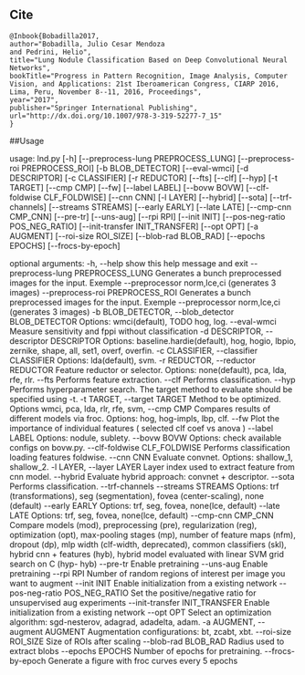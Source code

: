
## Cite
```
@Inbook{Bobadilla2017,
author="Bobadilla, Julio Cesar Mendoza
and Pedrini, Helio",
title="Lung Nodule Classification Based on Deep Convolutional Neural Networks",
bookTitle="Progress in Pattern Recognition, Image Analysis, Computer Vision, and Applications: 21st Iberoamerican Congress, CIARP 2016, Lima, Peru, November 8--11, 2016, Proceedings",
year="2017",
publisher="Springer International Publishing",
url="http://dx.doi.org/10.1007/978-3-319-52277-7_15"
}
```


##Usage

usage: lnd.py [-h] [--preprocess-lung PREPROCESS_LUNG]
              [--preprocess-roi PREPROCESS_ROI] [-b BLOB_DETECTOR]
              [--eval-wmci] [-d DESCRIPTOR] [-c CLASSIFIER] [-r REDUCTOR]
              [--fts] [--clf] [--hyp] [-t TARGET] [--cmp CMP] [--fw]
              [--label LABEL] [--bovw BOVW] [--clf-foldwise CLF_FOLDWISE]
              [--cnn CNN] [-l LAYER] [--hybrid] [--sota] [--trf-channels]
              [--streams STREAMS] [--early EARLY] [--late LATE]
              [--cmp-cnn CMP_CNN] [--pre-tr] [--uns-aug] [--rpi RPI]
              [--init INIT] [--pos-neg-ratio POS_NEG_RATIO]
              [--init-transfer INIT_TRANSFER] [--opt OPT] [-a AUGMENT]
              [--roi-size ROI_SIZE] [--blob-rad BLOB_RAD] [--epochs EPOCHS]
              [--frocs-by-epoch]

optional arguments:
  -h, --help            show this help message and exit
  --preprocess-lung PREPROCESS_LUNG
                        Generates a bunch preprocessed images for the input.
                        Exemple --preprocessor norm,lce,ci (generates 3
                        images)
  --preprocess-roi PREPROCESS_ROI
                        Generates a bunch preprocessed images for the input.
                        Exemple --preprocessor norm,lce,ci (generates 3
                        images)
  -b BLOB_DETECTOR, --blob_detector BLOB_DETECTOR
                        Options: wmci(default), TODO hog, log.
  --eval-wmci           Measure sensitivity and fppi without classification
  -d DESCRIPTOR, --descriptor DESCRIPTOR
                        Options: baseline.hardie(default), hog, hogio, lbpio,
                        zernike, shape, all, set1, overf, overfin.
  -c CLASSIFIER, --classifier CLASSIFIER
                        Options: lda(default), svm.
  -r REDUCTOR, --reductor REDUCTOR
                        Feature reductor or selector. Options: none(default),
                        pca, lda, rfe, rlr.
  --fts                 Performs feature extraction.
  --clf                 Performs classification.
  --hyp                 Performs hyperparameter search. The target method to
                        evaluate should be specified using -t.
  -t TARGET, --target TARGET
                        Method to be optimized. Options wmci, pca, lda, rlr,
                        rfe, svm,
  --cmp CMP             Compares results of different models via froc.
                        Options: hog, hog-impls, lbp, clf.
  --fw                  Plot the importance of individual features ( selected
                        clf coef vs anova )
  --label LABEL         Options: nodule, sublety.
  --bovw BOVW           Options: check available configs on bovw.py.
  --clf-foldwise CLF_FOLDWISE
                        Performs classification loading features foldwise.
  --cnn CNN             Evaluate convnet. Options: shallow_1, shallow_2.
  -l LAYER, --layer LAYER
                        Layer index used to extract feature from cnn model.
  --hybrid              Evaluate hybrid approach: convnet + descriptor.
  --sota                Performs classification.
  --trf-channels
  --streams STREAMS     Options: trf (transformations), seg (segmentation),
                        fovea (center-scaling), none (default)
  --early EARLY         Options: trf, seg, fovea, none(lce, default)
  --late LATE           Options: trf, seg, fovea, none(lce, default)
  --cmp-cnn CMP_CNN     Compare models (mod), preprocessing (pre),
                        regularization (reg), optimization (opt), max-pooling
                        stages (mp), number of feature maps (nfm), dropout
                        (dp), mlp width (clf-width, deprecated), common
                        classifiers (skl), hybrid cnn + features (hyb), hybrid
                        model evaluated with linear SVM grid search on C (hyp-
                        hyb)
  --pre-tr              Enable pretraining
  --uns-aug             Enable pretraining
  --rpi RPI             Number of random regions of interest per image you
                        want to augment
  --init INIT           Enable initialization from a existing network
  --pos-neg-ratio POS_NEG_RATIO
                        Set the positive/negative ratio for unsupervised aug
                        experiments
  --init-transfer INIT_TRANSFER
                        Enable initialization from a existing network
  --opt OPT             Select an optimization algorithm: sgd-nesterov,
                        adagrad, adadelta, adam.
  -a AUGMENT, --augment AUGMENT
                        Augmentation configurations: bt, zcabt, xbt.
  --roi-size ROI_SIZE   Size of ROIs after scaling
  --blob-rad BLOB_RAD   Radius used to extract blobs
  --epochs EPOCHS       Number of epochs for pretraining.
  --frocs-by-epoch      Generate a figure with froc curves every 5 epochs
